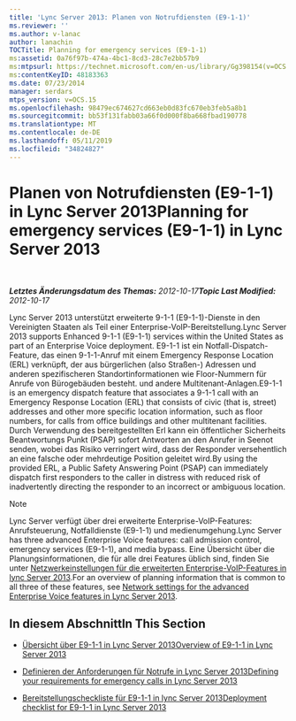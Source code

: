 ```yaml
---
title: 'Lync Server 2013: Planen von Notrufdiensten (E9-1-1)'
ms.reviewer: ''
ms.author: v-lanac
author: lanachin
TOCTitle: Planning for emergency services (E9-1-1)
ms:assetid: 0a76f97b-474a-4bc1-8cd3-28c7e2bb57b9
ms:mtpsurl: https://technet.microsoft.com/en-us/library/Gg398154(v=OCS.15)
ms:contentKeyID: 48183363
ms.date: 07/23/2014
manager: serdars
mtps_version: v=OCS.15
ms.openlocfilehash: 98479ec674627cd663eb0d83fc670eb3feb5a8b1
ms.sourcegitcommit: bb53f131fabb03a66f0d000f8ba668fbad190778
ms.translationtype: MT
ms.contentlocale: de-DE
ms.lasthandoff: 05/11/2019
ms.locfileid: "34824827"
---
```

<div data-xmlns="http://www.w3.org/1999/xhtml">

<div class="topic" data-xmlns="http://www.w3.org/1999/xhtml" data-msxsl="urn:schemas-microsoft-com:xslt" data-cs="http://msdn.microsoft.com/en-us/">

<div data-asp="http://msdn2.microsoft.com/asp">

# <a name="planning-for-emergency-services-e9-1-1-in-lync-server-2013"></a><span data-ttu-id="954d0-102">Planen von Notrufdiensten (E9-1-1) in Lync Server 2013</span><span class="sxs-lookup"><span data-stu-id="954d0-102">Planning for emergency services (E9-1-1) in Lync Server 2013</span></span>

</div>

<div id="mainSection">

<div id="mainBody">

<span> </span>

<span data-ttu-id="954d0-103">_**Letztes Änderungsdatum des Themas:** 2012-10-17_</span><span class="sxs-lookup"><span data-stu-id="954d0-103">_**Topic Last Modified:** 2012-10-17_</span></span>

<span data-ttu-id="954d0-104">Lync Server 2013 unterstützt erweiterte 9-1-1 (E9-1-1)-Dienste in den Vereinigten Staaten als Teil einer Enterprise-VoIP-Bereitstellung.</span><span class="sxs-lookup"><span data-stu-id="954d0-104">Lync Server 2013 supports Enhanced 9-1-1 (E9-1-1) services within the United States as part of an Enterprise Voice deployment.</span></span> <span data-ttu-id="954d0-105">E9-1-1 ist ein Notfall-Dispatch-Feature, das einen 9-1-1-Anruf mit einem Emergency Response Location (ERL) verknüpft, der aus bürgerlichen (also Straßen-) Adressen und anderen spezifischeren Standortinformationen wie Floor-Nummern für Anrufe von Bürogebäuden besteht. und andere Multitenant-Anlagen.</span><span class="sxs-lookup"><span data-stu-id="954d0-105">E9-1-1 is an emergency dispatch feature that associates a 9-1-1 call with an Emergency Response Location (ERL) that consists of civic (that is, street) addresses and other more specific location information, such as floor numbers, for calls from office buildings and other multitenant facilities.</span></span> <span data-ttu-id="954d0-106">Durch Verwendung des bereitgestellten Erl kann ein öffentlicher Sicherheits Beantwortungs Punkt (PSAP) sofort Antworten an den Anrufer in Seenot senden, wobei das Risiko verringert wird, dass der Responder versehentlich an eine falsche oder mehrdeutige Position geleitet wird.</span><span class="sxs-lookup"><span data-stu-id="954d0-106">By using the provided ERL, a Public Safety Answering Point (PSAP) can immediately dispatch first responders to the caller in distress with reduced risk of inadvertently directing the responder to an incorrect or ambiguous location.</span></span>

<div>


> [!NOTE]  
> <span data-ttu-id="954d0-107">Lync Server verfügt über drei erweiterte Enterprise-VoIP-Features: Anrufsteuerung, Notfalldienste (E9-1-1) und medienumgehung.</span><span class="sxs-lookup"><span data-stu-id="954d0-107">Lync Server has three advanced Enterprise Voice features: call admission control, emergency services (E9-1-1), and media bypass.</span></span> <span data-ttu-id="954d0-108">Eine Übersicht über die Planungsinformationen, die für alle drei Features üblich sind, finden Sie unter <A href="lync-server-2013-network-settings-for-the-advanced-enterprise-voice-features.md">Netzwerkeinstellungen für die erweiterten Enterprise-VoIP-Features in lync Server 2013</A>.</span><span class="sxs-lookup"><span data-stu-id="954d0-108">For an overview of planning information that is common to all three of these features, see <A href="lync-server-2013-network-settings-for-the-advanced-enterprise-voice-features.md">Network settings for the advanced Enterprise Voice features in Lync Server 2013</A>.</span></span>



</div>

<div>

## <a name="in-this-section"></a><span data-ttu-id="954d0-109">In diesem Abschnitt</span><span class="sxs-lookup"><span data-stu-id="954d0-109">In This Section</span></span>

  - [<span data-ttu-id="954d0-110">Übersicht über E9-1-1 in Lync Server 2013</span><span class="sxs-lookup"><span data-stu-id="954d0-110">Overview of E9-1-1 in Lync Server 2013</span></span>](lync-server-2013-overview-of-e9-1-1.md)

  - [<span data-ttu-id="954d0-111">Definieren der Anforderungen für Notrufe in Lync Server 2013</span><span class="sxs-lookup"><span data-stu-id="954d0-111">Defining your requirements for emergency calls in Lync Server 2013</span></span>](lync-server-2013-defining-your-requirements-for-emergency-calls.md)

  - [<span data-ttu-id="954d0-112">Bereitstellungscheckliste für E9-1-1 in lync Server 2013</span><span class="sxs-lookup"><span data-stu-id="954d0-112">Deployment checklist for E9-1-1 in Lync Server 2013</span></span>](lync-server-2013-deployment-checklist-for-e9-1-1.md)

</div>

</div>

<span> </span>

</div>

</div>

</div>


